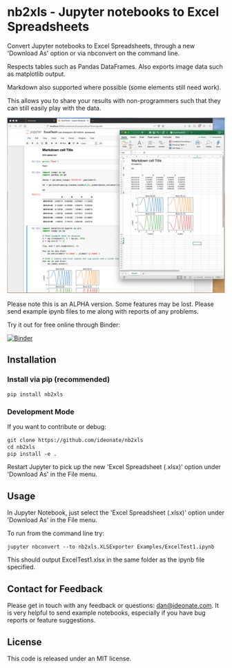 # nb2xls - Jupyter notebooks to Excel Spreadsheets

Convert Jupyter notebooks to Excel Spreadsheets, through a new 'Download As' option or via nbconvert on the command 
line.

Respects tables such as Pandas DataFrames. Also exports image data such as matplotlib output.

Markdown also supported where possible (some elements still need work).

This allows you to share your results with non-programmers such that they can still easily play with the data.

![Screenshot of Jupyter Notebook exported to Excel spreadsheet](screenshots/Jupyter2Excel.png)

Please note this is an ALPHA version. Some features may be lost. Please send example ipynb files to me along with 
reports of any problems.

Try it out for free online through Binder:

[![Binder](https://mybinder.org/badge_logo.svg)](https://mybinder.org/v2/gh/ideonate/nb2xls/master)

## Installation

### Install via pip (recommended)

```
pip install nb2xls
```

### Development Mode

If you want to contribute or debug:

```
git clone https://github.com/ideonate/nb2xls
cd nb2xls
pip install -e .
```

Restart Jupyter to pick up the new 'Excel Spreadsheet (.xlsx)' option under 'Download As' in the File menu.

## Usage

In Jupyter Notebook, just select the 'Excel Spreadsheet (.xlsx)' option under 'Download As' in the File menu.

To run from the command line try:

```
jupyter nbconvert --to nb2xls.XLSExporter Examples/ExcelTest1.ipynb
```

This should output ExcelTest1.xlsx in the same folder as the ipynb file specified.

## Contact for Feedback

Please get in touch with any feedback or questions: [dan@ideonate.com](dan@ideonate.com). It is very helpful to send 
example notebooks, especially if you have bug reports or feature suggestions.

## License

This code is released under an MIT license.